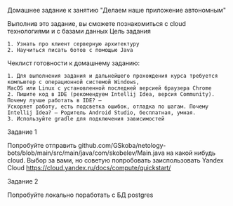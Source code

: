 Домашнее задание к занятию "Делаем наше приложение автономным"

Выполнив это задание, вы сможете познакомиться с cloud технологиями и с базами данных
Цель задания

    1. Узнать про клиент серверную архитектуру
    2. Научиться писать ботов с помощью Java

Чеклист готовности к домашнему заданию:

    1. Для выполнения задания и дальнейшего прохождения курса требуется компьютер с операционной системой Windows, 
    MacOS или Linux с установленной последней версией браузера Chrome
    2. Пишите код в IDE (рекомендуем Intellij Idea, версия Community). Почему лучше работать в IDE? — 
    Ускоряет работу, есть подсветка ошибок, отладка по шагам. Почему Intellij Idea? — Родитель Android Studio, бесплатная, умная.
    3. Используйте gradle для подключения зависимостей

Задание 1

Попробуйте отправить github.com/GSkoba/netology-bots/blob/main/src/main/java/com/skobelev/Main.java на какой нибудь cloud. Выбор за вами, но советую попробовать заиспользовать Yandex Cloud https://cloud.yandex.ru/docs/compute/quickstart/

Задание 2

Попробуйте локально поработать с БД postgres
